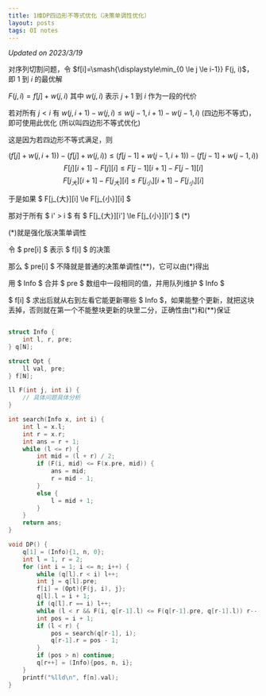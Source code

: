 ```yaml
---
title: 1维DP四边形不等式优化（决策单调性优化）
layout: posts
tags: OI notes
---
```


_Updated on 2023/3/19_

对序列切割问题，令 $f[i]=\smash{\displaystyle\min_{0 \le j \le i-1}} F(j, i)$，即 $1$ 到 $i$ 的最优解

$F(j, i) = f[j] + w(j, i)$ 其中 $w(j, i)$ 表示 $j+1$ 到 $i$ 作为一段的代价

若对所有 $j<i$ 有 $w(j,i+1) - w(j,i) \le w(j-1,i+1) - w(j-1,i)$ (四边形不等式)，即可使用此优化 (所以叫四边形不等式优化)

这是因为若四边形不等式满足，则

$$ (f[j] + w(j,i+1)) - (f[j] + w(j,i)) \le (f[j-1] + w(j-1,i+1)) - (f[j-1]+w(j-1,i)) $$
$$ F[j][i+1] - F[j][i] \le F[j-1][i+1] - F[j-1][i] $$
$$ F[j_{大}][i+1] - F[j_{大}][i] \le F[j_{小}][i+1] - F[j_{小}][i] $$

于是如果 $ F[j_{大}][i] \le F[j_{小}][i] $

那对于所有 $ i' > i $ 有 $ F[j_{大}][i'] \le F[j_{小}][i'] $ (\*)

(\*)就是强化版决策单调性

令 $ pre[i] $ 表示 $ f[i] $ 的决策

那么 $ pre[i] $ 不降就是普通的决策单调性(\*\*)，它可以由(\*)得出

用 $ Info $ 合并 $ pre $ 数组中一段相同的值，并用队列维护 $ Info $

$ f[i] $ 求出后就从右到左看它能更新哪些 $ Info $，如果能整个更新，就把这块丢掉，否则就在第一个不能整块更新的块里二分，正确性由(\*)和(\*\*)保证

```cpp

struct Info {
    int l, r, pre;
} q[N];

struct Opt {
    ll val, pre;
} f[N];

ll F(int j, int i) {
    // 具体问题具体分析
}

int search(Info x, int i) {
    int l = x.l;
    int r = x.r;
    int ans = r + 1;
    while (l <= r) {
        int mid = (l + r) / 2;
        if (F(i, mid) <= F(x.pre, mid)) {
            ans = mid;
            r = mid - 1;
        }
        else {
            l = mid + 1;
        }
    }
    return ans;
}

void DP() {
    q[1] = (Info){1, n, 0};
    int l = 1, r = 2;
    for (int i = 1; i <= n; i++) {
        while (q[l].r < i) l++;
        int j = q[l].pre;
        f[i] = (Opt){F(j, i), j};
        q[l].l = i + 1;
        if (q[l].r == i) l++;
        while (l < r && F(i, q[r-1].l) <= F(q[r-1].pre, q[r-1].l)) r--;
        int pos = i + 1;
        if (l < r) {
            pos = search(q[r-1], i);
            q[r-1].r = pos - 1;
        }
        if (pos > n) continue;
        q[r++] = (Info){pos, n, i};
    }
    printf("%lld\n", f[n].val);
}
```
